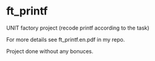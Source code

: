 # ft_printf

UNIT factory project (recode printf according to the task)

For more details see ft_printf.en.pdf in my repo.

Project done without any bonuces.
